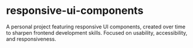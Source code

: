 # responsive-ui-components
A personal project featuring responsive UI components, created over time to sharpen frontend development skills. Focused on usability, accessibility, and responsiveness.
